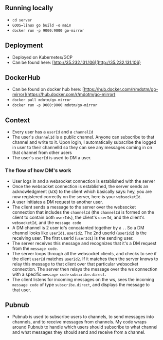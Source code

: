 ## Running locally
- `cd server`
- `GOOS=linux go build -o main`
- `docker run -p 9000:9000 go-mirror`

## Deployment
- Deployed on Kubernetes/GCP
- Can be found here: [http://35.232.131.106](http://35.232.131.106)

## DockerHub
- Can be found on docker hub here: [https://hub.docker.com/r/mdotm/go-mirror](https://hub.docker.com/r/mdotm/go-mirror)
- `docker pull mdotm/go-mirror`
- `docker run -p 9000:9000 mdotm/go-mirror`

## Context
- Every user has a `userId` and a `channelId`
- The user's `channelId` is a public channel. Anyone can subscribe to
that channel and write to it. Upon login, I automatically subscribe the
logged in user to their channelId so they can see any messages coming in on
that channel from other users
- The user's `userId` is used to DM a user.

### The flow of how DM's work
- User logs in and a websocket connection is established with the
server
- Once the websocket connection is established, the server sends an
acknowledgment (`ACK`) to the client which basically says: hey, you are now
registered correctly on the server, here is your `websocketId`.
- A user initiates a DM request to another user.
- The client sends a message to the server over the websocket connection that
includes the `channelId` (the `channelId` is formed on the client to contain both `userIds`), 
the client's `userId`, and the client's `websocketId`, and the `message code`
- A DM channel is 2 user id's concatanted together by a `.`. So a DM channel
looks like `userId1.userId2`. The 2nd userId (`userId2`) is the receiving user.
The first userId (`userId1`) is the sending user.
- The server receives this message and recognizes that it's a DM request from
the `message code`.
- The server loops through all the websocket clients, and checks to see if
the client `userId` matches `userId2`. If it matches then the server knows
to relay this message to that client over that particular websocket connection.
The server then relays the message over the ws connection with a specific `message code`
`subscribe.direct`.
- The client listens for incoming messages on the ws, sees the incoming `message code`
of type `subscribe.direct`, and displays the message to that user.

## Pubnub
- Pubnub is used to subscribe users to channels, to send messages into
channels, and to receive messages from channels. My code wraps around Pubnub
to handle which users should subscribe to what channel and what messages
they should send and receive from a channel.
